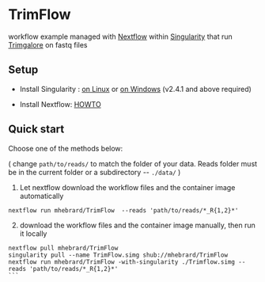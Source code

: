 # TrimFlow
workflow example managed with [Nextflow](https://www.nextflow.io/) within [Singularity](http://singularity.lbl.gov/) that run [Trimgalore](https://github.com/FelixKrueger/TrimGalore) on fastq files

## Setup
* Install Singularity : [on Linux](http://singularity.lbl.gov/install-linux) or [on Windows](http://singularity.lbl.gov/install-windows)
(v2.4.1 and above required)

* Install Nextflow: [HOWTO](https://www.nextflow.io/#GetStarted)

## Quick start
Choose one of the methods below:

( change ```path/to/reads/``` to match the folder of your data.
Reads folder must be in the current folder or a subdirectory -- ```./data/``` )


1. Let nextflow download the workflow files and the container image automatically
```
nextflow run mhebrard/TrimFlow  --reads 'path/to/reads/*_R{1,2}*'
```

2. download the workflow files and the container image manually, then run it locally
````
nextflow pull mhebrard/TrimFlow
singularity pull --name TrimFlow.simg shub://mhebrard/TrimFlow
nextflow run mhebrard/TrimFlow -with-singularity ./Trimflow.simg --reads 'path/to/reads/*_R{1,2}*'
```
